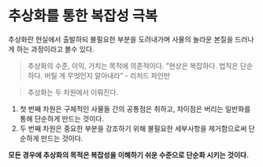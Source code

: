 # 추상화를 통한 복잡성 극복

추상화란 현실에서 출발하되 불필요한 부분을 도려내가며 사물의 놀라운 본질을 드러나게 하는 과정이라고 볼수 있다.

> 추상화의 수준, 이익, 가치는 목적에 의존적이다. ”현상은 복잡하다. 법칙은 단순하다. 버릴 게 무엇인지 알아내라” - 리처드 파인만

> 추상화는 두 차원에서 이뤄진다.

1. 첫 번째 차원은 구체적인 사물들 간의 공통점은 취하고, 차이점은 버리는 일반화를 통해 단순하게 만드는 것이다.
2. 두 번째 차원은 중요한 부분을 강조하기 위해 불필요한 세부사항을 제거함으로써 단순하게 만드는 것이다.

**모든 경우에 추상화의 목적은 복잡성을 이해하기 쉬운 수준으로 단순화 시키는 것이다.**
